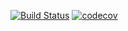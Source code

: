 [![Build Status](https://app.travis-ci.com/sashanau/123.svg?branch=master)](https://app.travis-ci.com/sashanau/123)
[![codecov](https://codecov.io/gh/sashanau/123/branch/master/graph/badge.svg?token=2PCQZWC91Q)](https://codecov.io/gh/sashanau/123)
